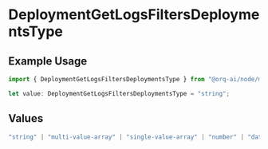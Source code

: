 # DeploymentGetLogsFiltersDeploymentsType

## Example Usage

```typescript
import { DeploymentGetLogsFiltersDeploymentsType } from "@orq-ai/node/models/operations";

let value: DeploymentGetLogsFiltersDeploymentsType = "string";
```

## Values

```typescript
"string" | "multi-value-array" | "single-value-array" | "number" | "date" | "object" | "boolean" | "evaluator"
```